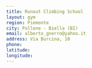 ```yaml
---
title: Runout Climbing School
layout: gym
region: Piemonte
city: Pollone - Biella (BI)
email: alberto_gnerro@yahoo.it
address: Via Burcina, 10
phone: 
latitude: 
longitude: 
---
```


